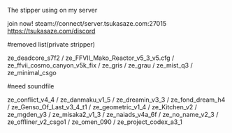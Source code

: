 The stipper using on my server

join now!
steam://connect/server.tsukasaze.com:27015
https://tsukasaze.com/discord
          
#removed list(private stripper)

ze_deadcore_s7f2 / ze_FFVII_Mako_Reactor_v5_3_v5.cfg / ze_ffvii_cosmo_canyon_v5k_fix / ze_gris / ze_grau / ze_mist_q3 / ze_minimal_csgo

#need soundfile

ze_conflict_v4_4 / ze_danmaku_v1_5 / ze_dreamin_v3_3 / ze_fond_dream_h4 / ze_Genso_Of_Last_v3_4_t1 / ze_geometric_v1_4 / ze_Kitchen_v2 / ze_mgden_y3 / ze_misaka2_v1_3 / ze_naiads_v4a_6f / ze_no_name_v2_3 / ze_offliner_v2_csgo1 / ze_omen_090 / ze_project_codex_a3_1
